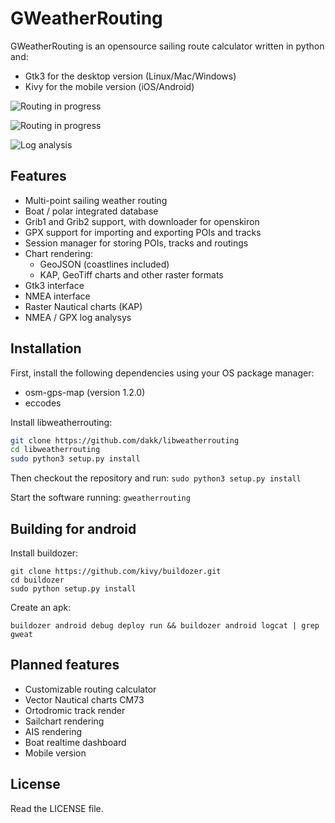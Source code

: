 # GWeatherRouting

GWeatherRouting is an opensource sailing route calculator written in python and:
- Gtk3 for the desktop version (Linux/Mac/Windows)
- Kivy for the mobile version (iOS/Android)

![Routing in progress](https://github.com/dakk/gweatherrouting/raw/master/media/routing_process.gif)

![Routing in progress](https://github.com/dakk/gweatherrouting/raw/master/media/routing_process2.png)

![Log analysis](https://github.com/dakk/gweatherrouting/raw/master/media/loganalysis.png)

## Features

- Multi-point sailing weather routing
- Boat / polar integrated database
- Grib1 and Grib2 support, with downloader for openskiron
- GPX support for importing and exporting POIs and tracks
- Session manager for storing POIs, tracks and routings
- Chart rendering: 
    - GeoJSON (coastlines included)
    - KAP, GeoTiff charts and other raster formats
- Gtk3 interface
- NMEA interface
- Raster Nautical charts (KAP)
- NMEA / GPX log analysys


## Installation

First, install the following dependencies using your OS package manager:
- osm-gps-map (version 1.2.0)
- eccodes

Install libweatherrouting:

```bash
git clone https://github.com/dakk/libweatherrouting
cd libweatherrouting
sudo python3 setup.py install
```

Then checkout the repository and run:
```sudo python3 setup.py install```

Start the software running:
```gweatherrouting```


## Building for android

Install buildozer:

```
git clone https://github.com/kivy/buildozer.git
cd buildozer
sudo python setup.py install
```


Create an apk:

```
buildozer android debug deploy run && buildozer android logcat | grep gweat
```


## Planned features

- Customizable routing calculator
- Vector Nautical charts CM73
- Ortodromic track render
- Sailchart rendering
- AIS rendering
- Boat realtime dashboard
- Mobile version


## License

Read the LICENSE file.
